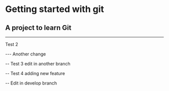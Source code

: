 # Getting started with git

## A project to learn Git

--- 

Test 2

--- Another change

--
Test 3 edit in another branch

--
Test 4 adding new feature

--
Edit in develop branch
